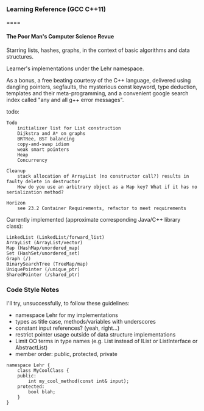 ### Learning Reference (GCC C++11)

====

#### The Poor Man's Computer Science Revue

Starring lists, hashes, graphs, in the context
of basic algorithms and data structures.

Learner's implementations under the Lehr namespace.

As a bonus, a free beating courtesy of the C++ language, delivered using
dangling pointers, segfaults, the mysterious const keyword, type deduction,
templates and their meta-programming, and a convenient google search index called "any and all g++ error messages".


todo:

    Todo
        initializer list for List construction
        Dijkstra and A* on graphs
        BRTRee, BST balancing
        copy-and-swap idiom
        weak smart pointers
        Heap
        Concurrency

    Cleanup
        stack allocation of ArrayList (no constructor call?) results in faulty delete in destructor
        How do you use an arbitrary object as a Map key? What if it has no serialization method?

    Horizon
        see 23.2 Container Requirements, refactor to meet requirements


Currently implemented (approximate corresponding Java/C++ library class):

    LinkedList (LinkedList/forward_list)
    ArrayList (ArrayList/vector)
    Map (HashMap/unordered_map)
    Set (HashSet/unordered_set)
    Graph (/)
    BinarySearchTree (TreeMap/map)
    UniquePointer (/unique_ptr)
    SharedPointer (/shared_ptr)


### Code Style Notes

I'll try, unsuccessfully, to follow these guidelines:
- namespace Lehr for my implementations
- types as title case, methods/variables with underscores
- constant input references? (yeah, right...)
- restrict pointer usage outside of data structure implementations
- Limit OO terms in type names (e.g. List instead of IList or ListInterface or AbstractList)
- member order: public, protected, private

````
namespace Lehr {
    class MyCoolClass {
    public:
        int my_cool_method(const int& input);
    protected:
        bool blah;
    }
}
````
